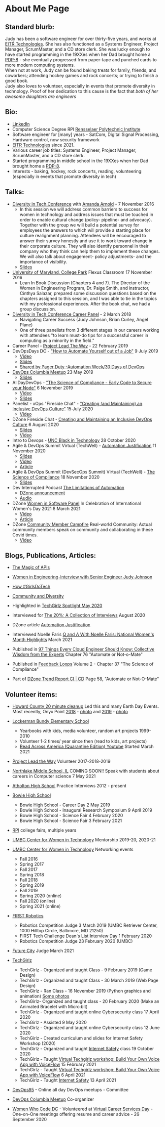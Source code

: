 # About Me Page

## Standard blurb:
Judy has been a software engineer for over thirty-five years, and works at [EITR Technologies](https://eitr.tech/). 
She has also functioned as a Systems Engineer, Project Manager, ScrumMaster, and a CD store clerk. 
She was lucky enough to have started programming in the 19XXes when her Dad brought home a [PDP-8](https://en.wikipedia.org/wiki/PDP-8) - she eventually progressed from paper-tape and punched cards to more modern computing systems.  
When not at work, Judy can be found baking treats for family, friends, and coworkers; attending hockey games and rock concerts; or trying to finish a good book.  
Judy also loves to volunteer, especially in events that promote diversity in technology. 
Proof of her dedication to this cause is the fact that _both of her awesome daughters are engineers_



## Bio:
* [LinkedIn](https://www.linkedin.com/in/judyfinkjohnson/)
* Computer Science Degree RPI [Rensselaer Polytechnic Institute](https://rpi.edu/)
* Software engineer for [many] years - SatCom, Digital Signal Processing, Hardware control, now security framework
* [EITR Technologies](https://eitr.tech/) since 2021. 
* Various career job titles: Systems Engineer, Project Manager, ScrumMaster, and a CD store clerk. 
* Started programming in middle school in the 19XXes when her Dad brought home a [PDP-8](https://en.wikipedia.org/wiki/PDP-8).
* Interests - baking, hockey, rock concerts, reading, volunteering (especially in events that promote diversity in tech)

## Talks:
* [Diversity in Tech Conference](https://inclusion.cs.umd.edu/events/diversity/2016#collapse-2-15) with [Amanda Arnold](https://github.com/MandyPoppins) - 7 November 2016
  * In this session we will address common barriers to success for women in technology and address issues that must be touched in order to enable cultural change (policy- pipeline- and advocacy). Together with the group we will build a potential survey for employees the answers to which will provide a starting place for culture realignment planning. Attendees will be encouraged to answer their survey honestly and use it to work toward change in their corporate culture. They will also identify personnel in their company who they think can help them to implement these changes. We will also talk about engagement- policy adjustments- and the importance of visibility.
  * [Slides](https://github.com/judyj/Diversity-In-Tech/blob/master/Lead%20the%20Charge.pdf)
* [University of Maryland, College Park](https://www.umd.edu/) Flexus Classroom  17 November 2016
  * Lean In Book Discussion (Chapters 4 and 7). The Director of the Women in Engineering Program, Dr. Paige Smith, and instructor, Cinthya Salazar, prepared some discussion questions based on the chapters assigned to this session, and I was able to tie in the topics with my professional experiences. After the book chat, we had a group discussion.
* [Diversity in Tech Conference Career Panel](https://inclusion.cs.umd.edu/events/diversity/2018) - 2 March 2018
  * Navigating Career Success (Judy Johnson, Brian Curley, Angel Plane)
  * One of three panelists from 3 different stages in our careers working with attendees "to learn must-do tips for a successful career in computing as a minority in the field."
* Career Panel - [Project Lead The Way](https://www.hcpss.org/academy/engineering/) - 22 February 2019
* DevOpsDays DC - ["How to Automate Yourself out of a Job"](https://devopsdaysdc2019.busyconf.com/schedule#activity_5cc39ad2426e88c873000008) 9 July 2019
  * [Video](https://youtu.be/cLVzFQNCFtE)  
  * [Slides](https://drive.google.com/file/d/1CDy-y0zVWiznCXEwCDvXYodQ96_-OAeR/view?usp=sharing) 
  * [Shared by Pager Duty -Automation Week/30 Days of DevOps](https://pagerduty.influitive.com/forum/t/automation-week/2228)
* [DevOps Columbia Meetup](https://www.meetup.com/devops-columbia/events/lrppqqyzhbfc/) 23 May 2019
  * [Slides](https://drive.google.com/file/d/0B3VjMpptCFN1VDhLODJHemJtWExfN1U0NmpKX2hMNkQyQVZB/view?usp=sharing) 
* AllDayDevOps - ["The Science of Compliance - Early Code to Secure your Node"](https://www.alldaydevops.com/ondemand-recordings-2019) 6 November 2019
  * [Video](https://play.vidyard.com/RzYqzdF82cwPFavqPwmihH)
  * [Slides](https://www.slideshare.net/judyfinkjohnson/the-science-of-compliance-early-code-to-secure-your-node)
* Panelist - xOps "Fireside Chat" - ["Creating (and Maintaining) an Inclusive DevOps Culture"](https://www.linkedin.com/posts/jared-dudas-7a668b12a_xops-fireside-chat-3-activity-6685944499820134400-e39g/) 15 July 2020
  * [Video](https://youtu.be/ZY5-KxD280U)
* DZone Fireside Chat - [Creating and Maintaining an Inclusive DevOps Culture](https://www.linkedin.com/events/dzonecore-creating-maintaininganinclusivedevopscul/) 6 August 2020
  * [Slides](https://www.slideshare.net/judyfinkjohnson/creating-and-maintaining-an-inclusive-devops-culture)
  * [Video](https://youtu.be/qkp1N94iDs4)
* Intro to Devops - [UNC Black in Technology](https://heellife.unc.edu/organization/bit) 28 October 2020
* Agile & DevOps Summit Virtual (TechWell) - [Automation Justification](https://agiledevopseast.techwell.com/program/concurrent-sessions/automation-justification-agile-devops-virtual-2020) 11 November 2020
  * [Slides](https://www2.slideshare.net/judyfinkjohnson/automation-justification/judyfinkjohnson/automation-justification)
  * [Video](https://youtu.be/ybiVqpDUQU4)
  * [Article](https://dzone.com/articles/automation-justification)
* Agile & DevOps Summit (DevSecOps Summit) Virtual (TechWell) - [The Science of Compliance](https://agiledevopseast.techwell.com/program/devsecops-summit-sessions/science-compliance-early-code-secure-your-node-agile-devops-virtual-2020) 18 November 2020
  * [Slides](https://www2.slideshare.net/judyfinkjohnson/the-science-of-compliance)
* Dev Interrupted Podcast [The Limitations of Automation](https://dzone.com/articles/the-limitations-of-automation)
  * [DZone announcement](https://dzone.com/articles/the-limitations-of-automation)
  * [Audio](https://open.spotify.com/episode/5BVaEdZ3Cqrjd7nsyLL64p)
* DZone [Women in Software Panel](https://www.eventbrite.com/e/community-meetup-dzone-women-in-software-panel-tickets-144330547553) In Celebration of International Women's Day 2021 8 March 2021 
  * [Video](https://www.youtube.com/watch?v=v-Un9BcVFcA)
  * [Article](https://dzone.com/articles/celebrating-international-womens-day-women-in-soft)
* DZone [Community Member Campfire](https://events.cmxhub.com/events/details/cmx-research-triangle-park-presents-community-member-campfire/#/) Real-world Community: Actual community members speak on community and collaborating in these Covid times.
  * [Video](https://youtu.be/PV5-AohwfVc)   

## Blogs, Publications, Articles:
* [The Magic of APIs](https://www.onyxpoint.com/blog/magic-of-apis/)
* [Women in Engineering-Interview with Senior Engineer Judy Johnson](https://www.onyxpoint.com/blog/women-in-engineering-interview-judy/)
* [How #GirlsDoTech](https://www.onyxpoint.com/blog/howgirlsdotech/)
* [Community and Diversity](https://www.onyxpoint.com/blog/community-and-diversity/)

* Highlighted in [TechGirlz Spotlight May 2020](https://www.techgirlz.org/volunteer-spotlight-judy-johnson/)
* Interviewed for [The 20%: A Collection of Interviews](https://dzone.com/articles/women-in-tech-a-collection-of-interviews) August 2020
* DZone article [Automation Justification](https://dzone.com/articles/automation-justification)
* Interviewed Noelle Faris [Q and A With Noelle Faris: National Women's Month Highlights](https://dzone.com/articles/qampa-with-noelle-faris-national-womens-month-high) March 2021
* Published in [97 Things Every Cloud Engineer Should Know: Collective Wisdom from the Experts](https://www.amazon.com/Things-Every-Cloud-Engineer-Should/dp/1492076732/) Chapter 76  "Automate or Not-o-Mate"
* Published in [Feedback Loops](https://www.amazon.com/Feedback-Loops-Voices-All-DevOps/dp/B0892HNXKV/) Volume 2 - Chapter 37 "The Science of Compliance"
* Part of [DZone Trend Report CI | CD](https://dzone.com/storage/assets/14886837-dzone-tr-cicd-2021.pdf) Page 58, "Automate or Not-O-Mate"


## Volunteer items:
* [Howard County 20 minute cleanup](https://livegreenhoward.com/recycling-waste/litter-cleanups/) Led this and many Earth Day Events. Most recently, Onyx Point [2018](https://livegreenhoward.com/wp-content/uploads/2018/05/2018-updatedTY-list-for-website.pdf) - [photo](https://twitter.com/onyxpoint/status/987378243077656578?s=20) and [2019](https://livegreenhoward.com/wp-content/uploads/2019/06/2019-TY-list-for-website.pdf) - [photo](https://www.flickr.com/photos/livegreenhoward/40890630973/in/album-72157707104911601/) 
* [Lockerman Bundy Elementary School](https://www.baltimorecityschools.org/schools/261)
  * Yearbooks with kids, media volunteer, random art projects 1999-2010
  * Volunteer 1-2 times/ year since then (read to kids, art projects)
  * [Read Across America (Quarantine Edition) Youtube](https://www.youtube.com/channel/UCGTcAHnuJcHpRd5UCYb1r8A) Started March 2021
* [Project Lead the Way](https://www.hcpss.org/academy/engineering/) Volunteer 2017-2018-2019
* [Northlake Middle School, IL](https://www.berkeley87.org/) COMING SOON!! Speak with students about careers in Computer science 7 May 2021
* [Atholton High School](https://ahs.hcpss.org/) Practice Interviews 2012 - present
* [Bowie High School](https://www.pgcps.org/bowie/) 
  * Bowie High School - Career Day 2 May 2019
  * Bowie High School - Inaugural Research Symposium 9 April 2019
  * Bowie High School - Science Fair 4 February 2020
  * Bowie High School - Science Fair 3 February 2021
* [RPI](https://rpi.edu) college fairs, multiple years
* [UMBC Center for Women in Technology](https://cwit.umbc.edu/cwitscholars/) Mentorship 2019-20, 2020-21
* [UMBC Center for Women in Technology](https://cwit.umbc.edu/cwitscholars/) Networking events
  * Fall 2016 
  * Spring 2017
  * Fall 2017
  * Spring 2018
  * Fall 2018
  * Spring 2019
  * Fall 2019
  * Spring 2020 (online)
  * Fall 2020 (online)
  * Spring 2021 (online)
* [FIRST Robotics](https://www.firstinspires.org/robotics/frc)
  * Robotics Competition Judge 3 March 2019 (UMBC Retriever Center, 1000 Hilltop Circle, Baltimore, MD 21250)
  * FIRST Tech Challenge Dean's List Interview Day 1 February 2020
  * Robotics Competition Judge 23 February 2020 (UMBC)
* [Future City](https://futurecity.org/about-the-competition) Judge March 2021
* [TechGirlz](https://www.techgirlz.org/) 
  * TechGirlz - Organized and taught Class - 9 February 2019 (Game Design)
  * TechGirlz - Organized and taught Class - 30 March 2019 (Web Page Design)
  * TechGirlz  - Ran Class - 16 November 2019 (Python graphics and animation) [Some photos](https://twitter.com/miz_j/status/1195793150670979073?s=20) 
  * TechGirlz- Organized and taught class - 20 February 2020 (Make an Animated Bracelet with Micro:bit)
  * TechGirlz - Organized and taught online Cybersecurity class 17 April 2020
  * TechGirlz - Assisted 9 May 2020
  * TechGirlz - Organized and taught online Cybersecurity class 12 June 2020
  * TechGirlz - Created curriculum and slides for Internet Safety Workshop (2020)
  * TechGirlz - Organized and taught [Internet Safety](https://twitter.com/TechGirlzorg/status/1317182306172440576?s=20) class 19 October 2020
  * TechGirlz - Taught [Virtual Techgirlz workshop: Build Your Own Voice App with VoiceFlow](https://twitter.com/umtlibrary/status/1358777605210726403?s=20) 15 February 2021
  * TechGirlz - Taught [Virtual Techgirlz workshop: Build Your Own Voice App with VoiceFlow](https://twitter.com/TechGirlzorg/status/1378367449373024256?s=20) 6 April 2021
  * TechGirlz - Taught [Internet Safety](https://twitter.com/TechGirlzorg/status/1379525582036340737?s=20) 13 April 2021 

* [DevOps95](https://docs.google.com/document/d/1eIpOC0-K0IFdYuZAvErKgYo14PoGrHaCyUPdYqJCUj0/preview) - Online all day DevOps meetups - Committee 
* [DevOps Columbia Meetup](https://www.meetup.com/devops-columbia/) Co-organizer
* [Women Who Code DC](https://www.womenwhocode.com/dc) - Volunteered at [Virtual Career Services Day](https://www.meetup.com/Women-Who-Code-DC/events/272746667/) - One-on-One meetings offering resume and career advice - 26 September 2020



